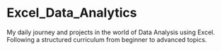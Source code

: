 # Excel_Data_Analytics
My daily journey and projects in the world of Data Analysis using Excel. Following a structured curriculum from beginner to advanced topics.

